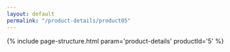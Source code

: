 ```yaml
---
layout: default
permalink: "/product-details/product05"
---
```


{% include page-structure.html param='product-details' productId='5' %}